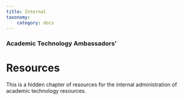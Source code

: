 ```yaml
---
title: Internal
taxonomy:
    category: docs
---
```


### Academic Technology Ambassadors'

# Resources

This is a hidden chapter of resources for the internal administration of academic technology resources.